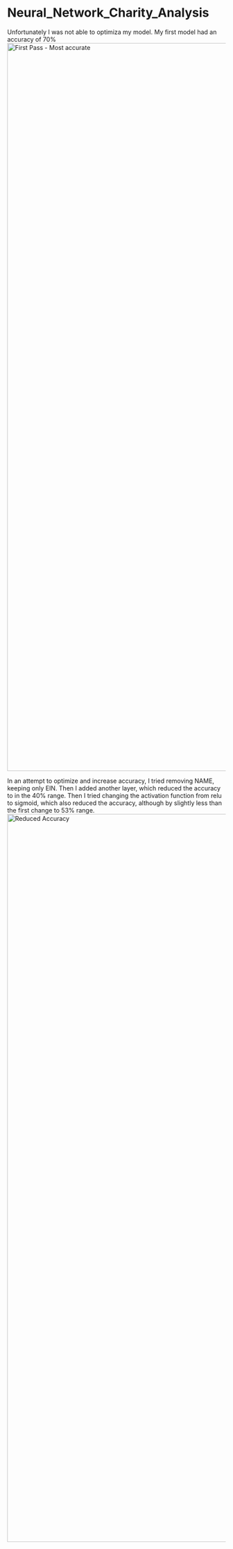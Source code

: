 # Neural_Network_Charity_Analysis

Unfortunately I was not able to optimiza my model. My first model had an accuracy of 70% <img width="1680" alt="First Pass - Most accurate " src="https://user-images.githubusercontent.com/97544078/177423631-4e0ef3ee-af2d-4a4d-88f6-c51c02dd41c6.png">

In an attempt to optimize and increase accuracy, I tried removing NAME, keeping only EIN. Then I added another layer, which reduced the accuracy to in the 40% range. Then I tried changing the activation function from relu to sigmoid, which also reduced the accuracy, although by slightly less than the first change to 53% range. <img width="1680" alt="Reduced Accuracy " src="https://user-images.githubusercontent.com/97544078/177423260-b86859b8-8647-4dfe-9c08-fe6667878aa0.png">
